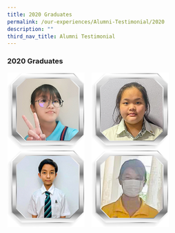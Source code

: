 ```yaml
---
title: 2020 Graduates
permalink: /our-experiences/Alumni-Testimonial/2020
description: ""
third_nav_title: Alumni Testimonial
---
```

### 2020 Graduates

<img src="/images/at7.png" style="width:180px;height:180px;margin-right:15px;" align = "left">

<img src="/images/at8.png" style="width:180px;height:180px;margin-right:15px;" align = "left">

<img src="/images/at9.png" style="width:180px;height:180px;margin-right:15px;" align = "left">

<img src="/images/at10.png" style="width:180px;height:180px;margin-right:15px;" align = "left">